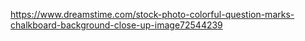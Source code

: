 https://www.dreamstime.com/stock-photo-colorful-question-marks-chalkboard-background-close-up-image72544239